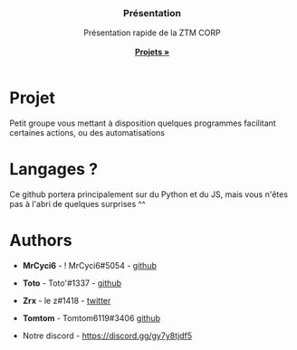 <br/>
<p align="center">
  <h3 align="center">Présentation</h3>

  <p align="center">
    Présentation rapide de la ZTM CORP
    <br/>
    <br/>
    <a href="https://github.com/ZTMCORP/ZTMCORP"><strong>Projets »</strong></a>
    <br/>
    <br/>
  </p>
</p>

# Projet

Petit groupe vous mettant à disposition quelques programmes facilitant certaines actions, ou des automatisations

# Langages ?

Ce github portera principalement sur du Python et du JS, mais vous n'êtes pas à l'abri de quelques surprises ^^

# Authors

* **MrCyci6** - ! MrCyci6#5054 - [github](https://github.com/MrCyci6)
* **Toto** - Toto'#1337 - [github](https://github.com/EXToto)
* **Zrx** - le z#1418 - [twitter](https://twitter.com/le_zqlf)
* **Tomtom** - Tomtom6119#3406 [github](https://github.com/Tomtom6119)

* Notre discord - https://discord.gg/gy7y8tjdf5
